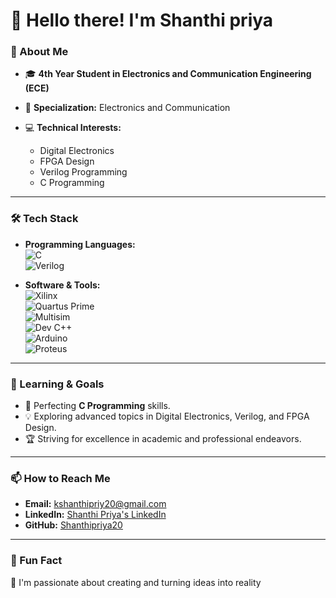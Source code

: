 # 👋 Hello there! I'm Shanthi priya
 

### 🚀 About Me
- 🎓 **4th Year Student in Electronics and Communication Engineering (ECE)**  
- 🌟 **Specialization:** Electronics and Communication  

- 💻 **Technical Interests:**  
  - Digital Electronics  
  - FPGA Design  
  - Verilog Programming  
  - C Programming  

---

### 🛠️ Tech Stack
- **Programming Languages:**  
  ![C](https://img.shields.io/badge/C-00599C?style=flat-square&logo=c&logoColor=white)  
  ![Verilog](https://img.shields.io/badge/Verilog-4B8BBE?style=flat-square&logo=verilog&logoColor=white)  

- **Software & Tools:**  
  ![Xilinx](https://img.shields.io/badge/Xilinx-EE3F4D?style=flat-square&logo=xilinx&logoColor=white)  
  ![Quartus Prime](https://img.shields.io/badge/Quartus%20Prime-00ADEF?style=flat-square&logo=intel&logoColor=white)  
  ![Multisim](https://img.shields.io/badge/Multisim-023E8A?style=flat-square&logo=nationalinstruments&logoColor=white)  
  ![Dev C++](https://img.shields.io/badge/Dev%20C++-4A8FB0?style=flat-square&logo=codeblocks&logoColor=white)  
  ![Arduino](https://img.shields.io/badge/Arduino-00979D?style=flat-square&logo=arduino&logoColor=white)  
  ![Proteus](https://img.shields.io/badge/Proteus-4CBB17?style=flat-square&logoColor=white)  

---

### 🌱 Learning & Goals
- 🔧 Perfecting **C Programming** skills.  
- 💡 Exploring advanced topics in Digital Electronics, Verilog, and FPGA Design.  
- 🏆 Striving for excellence in academic and professional endeavors.  

---

### 📫 How to Reach Me
- **Email:** [kshanthipriy20@gmail.com](mailto:kshanthipriy20@gmail.com)  
- **LinkedIn:** [Shanthi Priya's LinkedIn](https://www.linkedin.com/in/shanthi-priya20)  
- **GitHub:** [Shanthipriya20](https://github.com/Shanthipriya20)  

---

### 🌟 Fun Fact
🌌 I'm passionate about creating and turning ideas into reality 


